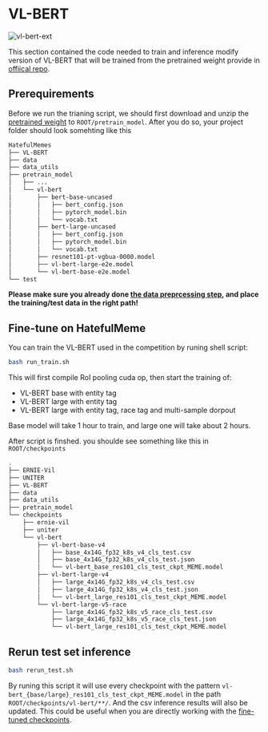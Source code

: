 # VL-BERT

![vl-bert-ext](../doc/VL-BERT-EXT.jpg)

This section contained the code needed to train and inference modify version of VL-BERT that will be trained from the pretrained weight provide in [offiical repo](https://github.com/jackroos/VL-BERT).

## Prerequirements

Before we run the trianing script, we should first download and unzip the [pretrained weight](https://drive.google.com/file/d/15IAT7NVCXtTj_9itl7OXtA_jXRwiaVWZ/view?usp=sharing) to ``ROOT/pretrain_model``. After you do so, your project folder should look somehting like this

```bash
HatefulMemes
├── VL-BERT
├── data
├── data_utils
├── pretrain_model
│   ├── ...
│   └── vl-bert
│       ├── bert-base-uncased
│       │   ├── bert_config.json
│       │   ├── pytorch_model.bin
│       │   └── vocab.txt
│       ├── bert-large-uncased
│       │   ├── bert_config.json
│       │   ├── pytorch_model.bin
│       │   └── vocab.txt
│       ├── resnet101-pt-vgbua-0000.model
│       ├── vl-bert-large-e2e.model
│       └── vl-bert-base-e2e.model
└── test
```

**Please make sure you already done [the data preprcessing step](../data_utils/REAME.md), and place the training/test data in the right path!**

## Fine-tune on HatefulMeme

You can train the VL-BERT used in the competition by runing shell script:

```bash
bash run_train.sh
```

This will first compile RoI pooling cuda op, then start the training of:

* VL-BERT base with entity tag
* VL-BERT large with entity tag
* VL-BERT large with entity tag, race tag and multi-sample dorpout

Base model will take 1 hour to train, and large one will take about 2 hours.

After script is finshed. you shoulde see something like this in `ROOT/checkpoints`

```bash
.
├── ERNIE-Vil
├── UNITER
├── VL-BERT
├── data
├── data_utils
├── pretrain_model
└── checkpoints
    ├── ernie-vil
    ├── uniter
    └── vl-bert
        ├── vl-bert-base-v4
        │   ├── base_4x14G_fp32_k8s_v4_cls_test.csv
        │   ├── base_4x14G_fp32_k8s_v4_cls_test.json
        │   └── vl-bert_base_res101_cls_test_ckpt_MEME.model
        ├── vl-bert-large-v4
        │   ├── large_4x14G_fp32_k8s_v4_cls_test.csv
        │   ├── large_4x14G_fp32_k8s_v4_cls_test.json
        │   └── vl-bert_large_res101_cls_test_ckpt_MEME.model
        └── vl-bert-large-v5-race
            ├── large_4x14G_fp32_k8s_v5_race_cls_test.csv
            ├── large_4x14G_fp32_k8s_v5_race_cls_test.json
            └── vl-bert_large_res101_cls_test_ckpt_MEME.model
```

## Rerun test set inference

```bash
bash rerun_test.sh
```

By runing this script it will use every checkpoint with the pattern `vl-bert_{base/large}_res101_cls_test_ckpt_MEME.model` in the path `ROOT/checkpoints/vl-bert/**/`. And the csv inference results will also be updated. This could be useful when you are directly working with the [fine-tuned checkpoints](https://drive.google.com/file/d/1ef_2xX8ZcDJQecPJbufntWyuUL0nY0E7/view?usp=sharing).